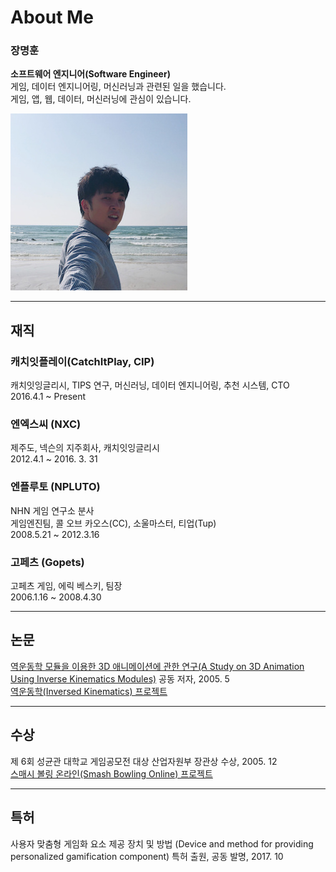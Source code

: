 
# About Me

### 장명훈  
**소프트웨어 엔지니어(Software Engineer)**  
게임, 데이터 엔지니어링, 머신러닝과 관련된 일을 했습니다.   
게임, 앱, 웹, 데이터, 머신러닝에 관심이 있습니다.  

![images](/assets/images/profile.jpg)

---

## 재직

### 캐치잇플레이(CatchItPlay, CIP)
캐치잇잉글리시, TIPS 연구, 머신러닝, 데이터 엔지니어링, 추천 시스템, CTO  
2016.4.1 ~  Present

### 엔엑스씨 (NXC)
제주도, 넥슨의 지주회사, 캐치잇잉글리시  
2012.4.1 ~ 2016. 3. 31  

### 엔플루토 (NPLUTO)
NHN 게임 연구소 분사    
게임엔진팀, 콜 오브 카오스(CC), 소울마스터, 티업(Tup)  
2008.5.21 ~ 2012.3.16  

### 고페츠 (Gopets)
고페츠 게임, 에릭 베스키, 팀장  
2006.1.16 ~ 2008.4.30  

---

## 논문
[역운동학 모듈을 이용한 3D 애니메이션에 관한 연구(A Study on 3D Animation Using Inverse Kinematics Modules)](http://www.dbpia.co.kr/Journal/ArticleDetail/NODE01616414) 공동 저자, 2005. 5  
[역운동학(Inversed Kinematics) 프로젝트](/projects/game/ik.html)  

---

## 수상
제 6회 성균관 대학교 게임공모전 대상 산업자원부 장관상 수상, 2005. 12  
[스매시 볼링 온라인(Smash Bowling Online) 프로젝트](/projects/game/smash_bowling.html)  

---

## 특허
사용자 맞춤형 게임화 요소 제공 장치 및 방법 (Device and method for providing personalized gamification component) 특허 출원, 공동 발명, 2017. 10  

